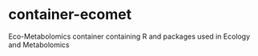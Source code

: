 # container-ecomet
Eco-Metabolomics container containing R and packages used in Ecology and Metabolomics
